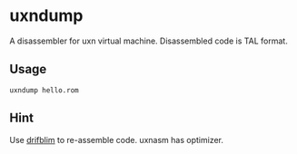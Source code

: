 # uxndump

A disassembler for uxn virtual machine.
Disassembled code is TAL format.

## Usage

```
uxndump hello.rom
```

## Hint

Use [drifblim](https://git.sr.ht/~rabbits/drifblim) to re-assemble code.
uxnasm has optimizer.
